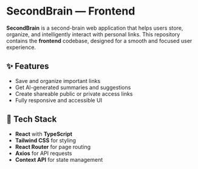# SecondBrain — Frontend

**SecondBrain** is a second-brain web application that helps users store, organize, and intelligently interact with personal links. This repository contains the **frontend** codebase, designed for a smooth and focused user experience.

## ✨ Features

-  Save and organize important links
-  Get AI-generated summaries and suggestions
-  Create shareable public or private access links
-  Fully responsive and accessible UI

## 🚀 Tech Stack

- **React** with **TypeScript**
- **Tailwind CSS** for styling
- **React Router** for page routing
- **Axios** for API requests
- **Context API** for state management
